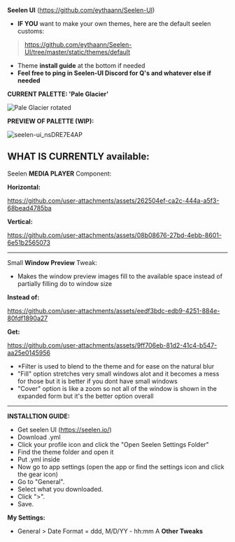 **Seelen UI** (https://github.com/eythaann/Seelen-UI)

- **IF YOU** want to make your own themes, here are the default seelen customs:
> https://github.com/eythaann/Seelen-UI/tree/master/static/themes/default

- Theme **install guide** at the bottom if needed
- **Feel free to ping in Seelen-UI Discord for Q's and whatever else if needed**

**CURRENT PALETTE: 'Pale Glacier'**

![Pale Glacier rotated](https://github.com/user-attachments/assets/2f29d24c-2c06-4e14-ab1e-46a809871f3d)

**PREVIEW OF PALETTE (WIP):**

![seelen-ui_nsDRE7E4AP](https://github.com/user-attachments/assets/649b9c89-8e58-4e05-b863-70a1f0944254)

**WHAT IS CURRENTLY available:**
---
Seelen **MEDIA PLAYER** Component:

**Horizontal:**

https://github.com/user-attachments/assets/262504ef-ca2c-444a-a5f3-68bead4785ba

**Vertical:**

https://github.com/user-attachments/assets/08b08676-27bd-4ebb-8601-6e51b2565073

---

Small **Window Preview** Tweak:
- Makes the window preview images fill to the available space instead of partially filling do to window size

**Instead of:**

https://github.com/user-attachments/assets/eedf3bdc-edb9-4251-884e-80fdf1890a27

**Get:**

https://github.com/user-attachments/assets/9ff706eb-81d2-41c4-b547-aa25e0145956

- *Filter is used to blend to the theme and for ease on the natural blur
- "Fill" option stretches very small windows alot and it becomes a mess for those but it is better if you dont have small windows
- "Cover" option is like a zoom so not all of the window is shown in the expanded form but it's the better option overall
---

**INSTALLTION GUIDE:**
- Get seelen UI (https://seelen.io/)
- Download .yml
- Click your profile icon and click the "Open Seelen Settings Folder"
- Find the theme folder and open it
- Put .yml inside
- Now go to app settings (open the app or find the settings icon and click the gear icon)
- Go to "General".
- Select what you downloaded.
- Click ">".
- Save.

**My Settings:**
- General > Date Format = ddd, M/D/YY - hh:mm A
**Other Tweaks**

